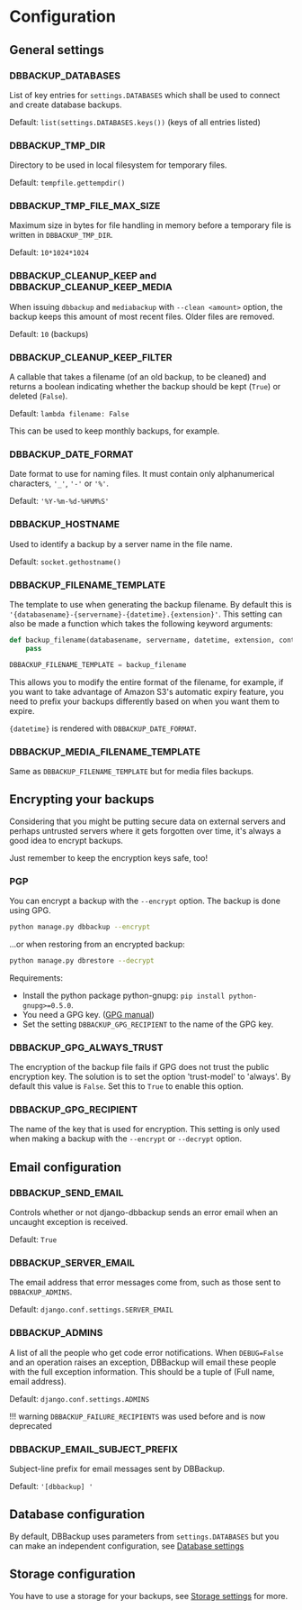 # Configuration

## General settings

### DBBACKUP_DATABASES

List of key entries for `settings.DATABASES` which shall be used to
connect and create database backups.

Default: `list(settings.DATABASES.keys())` (keys of all entries listed)

### DBBACKUP_TMP_DIR

Directory to be used in local filesystem for temporary files.

Default: `tempfile.gettempdir()`

### DBBACKUP_TMP_FILE_MAX_SIZE

Maximum size in bytes for file handling in memory before a temporary
file is written in `DBBACKUP_TMP_DIR`.

Default: `10*1024*1024`

### DBBACKUP_CLEANUP_KEEP and DBBACKUP_CLEANUP_KEEP_MEDIA

When issuing `dbbackup` and `mediabackup` with `--clean <amount>` option,
the backup keeps this amount of most recent files. Older files are removed. 

Default: `10` (backups)

### DBBACKUP_CLEANUP_KEEP_FILTER

A callable that takes a filename (of an old backup, to be cleaned) and returns
a boolean indicating whether the backup should be kept (`True`) or deleted
(`False`).

Default: `lambda filename: False`

This can be used to keep monthly backups, for example.

### DBBACKUP_DATE_FORMAT

Date format to use for naming files. It must contain only alphanumerical
characters, `'_'`, `'-'` or `'%'`.

Default: `'%Y-%m-%d-%H%M%S'`

### DBBACKUP_HOSTNAME

Used to identify a backup by a server name in the file name.

Default: `socket.gethostname()`

### DBBACKUP_FILENAME_TEMPLATE

The template to use when generating the backup filename. By default this is
`'{databasename}-{servername}-{datetime}.{extension}'`. This setting can
also be made a function which takes the following keyword arguments:

```python
def backup_filename(databasename, servername, datetime, extension, content_type):
    pass

DBBACKUP_FILENAME_TEMPLATE = backup_filename
```

This allows you to modify the entire format of the filename, for example, if
you want to take advantage of Amazon S3's automatic expiry feature, you need
to prefix your backups differently based on when you want them to expire.

`{datetime}` is rendered with `DBBACKUP_DATE_FORMAT`.

### DBBACKUP_MEDIA_FILENAME_TEMPLATE

Same as `DBBACKUP_FILENAME_TEMPLATE` but for media files backups.

## Encrypting your backups

Considering that you might be putting secure data on external servers and
perhaps untrusted servers where it gets forgotten over time, it's always a
good idea to encrypt backups.

Just remember to keep the encryption keys safe, too!

### PGP

You can encrypt a backup with the `--encrypt` option. The backup is done
using GPG.

```bash
python manage.py dbbackup --encrypt
```

...or when restoring from an encrypted backup:

```bash
python manage.py dbrestore --decrypt
```

Requirements:

- Install the python package python-gnupg: `pip install python-gnupg>=0.5.0`.
- You need a GPG key. ([GPG manual](https://www.gnupg.org/gph/en/manual/c14.html))
- Set the setting `DBBACKUP_GPG_RECIPIENT` to the name of the GPG key.

### DBBACKUP_GPG_ALWAYS_TRUST

The encryption of the backup file fails if GPG does not trust the public
encryption key. The solution is to set the option 'trust-model' to 'always'.
By default this value is `False`. Set this to `True` to enable this option.

### DBBACKUP_GPG_RECIPIENT

The name of the key that is used for encryption. This setting is only used
when making a backup with the `--encrypt` or `--decrypt` option.

## Email configuration

### DBBACKUP_SEND_EMAIL

Controls whether or not django-dbbackup sends an error email when an uncaught
exception is received.

Default: `True`

### DBBACKUP_SERVER_EMAIL

The email address that error messages come from, such as those sent to
`DBBACKUP_ADMINS`.

Default: `django.conf.settings.SERVER_EMAIL`

### DBBACKUP_ADMINS

A list of all the people who get code error notifications. When `DEBUG=False`
and an operation raises an exception, DBBackup will email these people with the
full exception information. This should be a tuple of (Full name,
email address).

Default: `django.conf.settings.ADMINS`

!!! warning
    `DBBACKUP_FAILURE_RECIPIENTS` was used before and is now deprecated

### DBBACKUP_EMAIL_SUBJECT_PREFIX

Subject-line prefix for email messages sent by DBBackup.

Default: `'[dbbackup] '`

## Database configuration

By default, DBBackup uses parameters from `settings.DATABASES` but you can
make an independent configuration, see [Database settings](databases.md)

## Storage configuration

You have to use a storage for your backups, see [Storage settings](storage.md) for more.